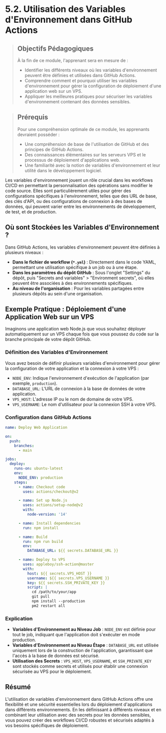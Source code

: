 # 5.2. Utilisation des Variables d'Environnement dans GitHub Actions

<blockquote>
  <h2>Objectifs Pédagogiques</h2>
  <p>À la fin de ce module, l'apprenant sera en mesure de :</p>
  <ul>
    <li>Identifier les différents niveaux où les variables d'environnement peuvent être définies et utilisées dans GitHub Actions.</li>
    <li>Comprendre comment et pourquoi utiliser les variables d'environnement pour gérer la configuration de déploiement d'une application web sur un VPS.</li>
    <li>Appliquer les meilleures pratiques pour sécuriser les variables d'environnement contenant des données sensibles.</li>
  </ul>
</blockquote>
<blockquote>
  <h2>Prérequis</h2>
  <p>Pour une compréhension optimale de ce module, les apprenants devraient posséder :</p>
  <ul>
    <li>Une compréhension de base de l'utilisation de GitHub et des principes de GitHub Actions.</li>
    <li>Des connaissances élémentaires sur les serveurs VPS et le processus de déploiement d'applications web.</li>
    <li>Une familiarité avec la notion de variables d'environnement et leur utilité dans le développement logiciel.</li>
  </ul>
</blockquote>


Les variables d'environnement jouent un rôle crucial dans les workflows CI/CD en permettant la personnalisation des opérations sans modifier le code source. Elles sont particulièrement utiles pour gérer des configurations spécifiques à l'environnement, telles que des URL de base, des clés d'API, ou des configurations de connexion à des bases de données, qui peuvent varier entre les environnements de développement, de test, et de production.

## Où sont Stockées les Variables d'Environnement ?

Dans GitHub Actions, les variables d'environnement peuvent être définies à plusieurs niveaux :

- **Dans le fichier de workflow (`*.yml`)** : Directement dans le code YAML, permettant une utilisation spécifique à un job ou à une étape.
- **Dans les paramètres du dépôt GitHub** : Sous l'onglet "Settings" du dépôt, puis "Secrets and variables" > "Environment secrets", où elles peuvent être associées à des environnements spécifiques.
- **Au niveau de l'organisation** : Pour les variables partagées entre plusieurs dépôts au sein d'une organisation.

## Exemple Pratique : Déploiement d'une Application Web sur un VPS

Imaginons une application web Node.js que vous souhaitez déployer automatiquement sur un VPS chaque fois que vous poussez du code sur la branche principale de votre dépôt GitHub.

### Définition des Variables d'Environnement

Vous avez besoin de définir plusieurs variables d'environnement pour gérer la configuration de votre application et la connexion à votre VPS :

- `NODE_ENV`: Indique l'environnement d'exécution de l'application (par exemple, `production`).
- `DATABASE_URL`: L'URL de connexion à la base de données de votre application.
- `VPS_HOST`: L'adresse IP ou le nom de domaine de votre VPS.
- `VPS_USERNAME`: Le nom d'utilisateur pour la connexion SSH à votre VPS.

### Configuration dans GitHub Actions

```yaml
name: Deploy Web Application

on:
  push:
    branches:
      - main

jobs:
  deploy:
    runs-on: ubuntu-latest
    env:
      NODE_ENV: production
    steps:
      - name: Checkout code
        uses: actions/checkout@v2

      - name: Set up Node.js
        uses: actions/setup-node@v2
        with:
          node-version: '14'

      - name: Install dependencies
        run: npm install

      - name: Build
        run: npm run build
        env:
          DATABASE_URL: ${{ secrets.DATABASE_URL }}

      - name: Deploy to VPS
        uses: appleboy/ssh-action@master
        with:
          host: ${{ secrets.VPS_HOST }}
          username: ${{ secrets.VPS_USERNAME }}
          key: ${{ secrets.SSH_PRIVATE_KEY }}
          script: |
            cd /path/to/your/app
            git pull
            npm install --production
            pm2 restart all
```

### Explication

- **Variables d'Environnement au Niveau Job** : `NODE_ENV` est définie pour tout le job, indiquant que l'application doit s'exécuter en mode production.
- **Variables d'Environnement au Niveau Étape** : `DATABASE_URL` est utilisée uniquement lors de la construction de l'application, garantissant que l'accès à la base de données est sécurisé.
- **Utilisation des Secrets** : `VPS_HOST`, `VPS_USERNAME`, et `SSH_PRIVATE_KEY` sont stockés comme secrets et utilisés pour établir une connexion sécurisée au VPS pour le déploiement.

## Résumé

L'utilisation de variables d'environnement dans GitHub Actions offre une flexibilité et une sécurité essentielles lors du déploiement d'applications dans différents environnements. En les définissant à différents niveaux et en combinant leur utilisation avec des secrets pour les données sensibles, vous pouvez créer des workflows CI/CD robustes et sécurisés adaptés à vos besoins spécifiques de déploiement.


